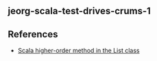 ## jeorg-scala-test-drives-crums-1

## References

-   [Scala higher-order method in the List class](https://www.programmersought.com/article/63572132561/)
